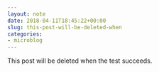 ```yaml
---
layout: note
date: 2018-04-11T18:45:22+00:00
slug: this-post-will-be-deleted-when
categories:
- microblog
---
```

This post will be deleted when the test succeeds.

